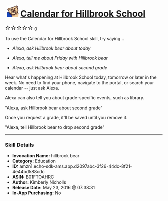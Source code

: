 # &nbsp;<img src="skill_icon" alt="Calendar for Hillbrook School icon" width="36"> [Calendar for Hillbrook School](http://alexa.amazon.com/#skills/amzn1.echo-sdk-ams.app.d2097abc-3f26-44dc-8f21-4e44bd588cdc)
![0 stars](../../images/ic_star_border_black_18dp_1x.png)![0 stars](../../images/ic_star_border_black_18dp_1x.png)![0 stars](../../images/ic_star_border_black_18dp_1x.png)![0 stars](../../images/ic_star_border_black_18dp_1x.png)![0 stars](../../images/ic_star_border_black_18dp_1x.png) 0

To use the Calendar for Hillbrook School skill, try saying...

* *Alexa, ask Hillbrook bear about today*

* *Alexa, tell me about Friday with Hillbrook bear*

* *Alexa, ask Hillbrook bear about second grade*

Hear what's happening at Hillbrook School today, tomorrow or later in the week. No need to find your phone, navigate to the portal, or search your calendar -- just ask Alexa.

Alexa can also tell you about grade-specific events, such as library.

"Alexa, ask Hillbrook bear about second grade"

Once you request a grade, it'll be saved until you remove it.

"Alexa, tell Hillbrook bear to drop second grade"

***

### Skill Details

* **Invocation Name:** hillbrook bear
* **Category:** Education
* **ID:** amzn1.echo-sdk-ams.app.d2097abc-3f26-44dc-8f21-4e44bd588cdc
* **ASIN:** B01FTOAHRC
* **Author:** Kimberly Nicholls
* **Release Date:** May 23, 2016 @ 07:38:31
* **In-App Purchasing:** No
